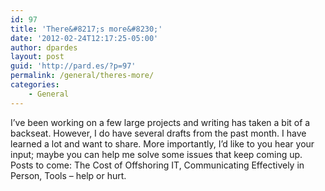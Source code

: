 ```yaml
---
id: 97
title: 'There&#8217;s more&#8230;'
date: '2012-02-24T12:17:25-05:00'
author: dpardes
layout: post
guid: 'http://pard.es/?p=97'
permalink: /general/theres-more/
categories:
    - General
---
```


I’ve been working on a few large projects and writing has taken a bit of a backseat. However, I do have several drafts from the past month. I have learned a lot and want to share. More importantly, I’d like to you hear your input; maybe you can help me solve some issues that keep coming up. Posts to come: The Cost of Offshoring IT, Communicating Effectively in Person, Tools – help or hurt.